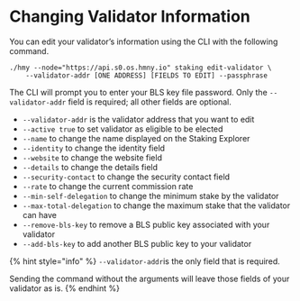 # Changing Validator Information

You can edit your validator’s information using the CLI with the following command.

```text
./hmy --node="https://api.s0.os.hmny.io" staking edit-validator \
    --validator-addr [ONE ADDRESS] [FIELDS TO EDIT] --passphrase
```

The CLI will prompt you to enter your BLS key file password. Only the `--validator-addr` field is required; all other fields are optional.

* `--validator-addr` is the validator address that you want to edit
* `--active true` to set validator as eligible to be elected
* `--name` to change the name displayed on the Staking Explorer
* `--identity` to change the identity field
* `--website` to change the website field
* `--details` to change the details field
* `--security-contact` to change the security contact field
* `--rate` to change the current commission rate
* `--min-self-delegation` to change the minimum stake by the validator
* `--max-total-delegation` to change the maximum stake that the validator can have
* `--remove-bls-key` to remove a BLS public key associated with your validator
* `--add-bls-key` to add another BLS public key to your validator 

{% hint style="info" %}
`--validator-addr`is the only field that is required.

Sending the command without the arguments will leave those fields of your validator as is.
{% endhint %}


